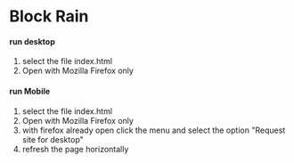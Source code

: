 # Block Rain

#### run desktop

1. select the file index.html
2. Open with Mozilla Firefox only

#### run Mobile

1. select the file index.html
2. Open with Mozilla Firefox only
3. with firefox already open click the menu and select the option "Request site for desktop"
4. refresh the page horizontally
